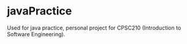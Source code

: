 # javaPractice
Used for java practice, personal project for CPSC210 (Introduction to Software Engineering).
